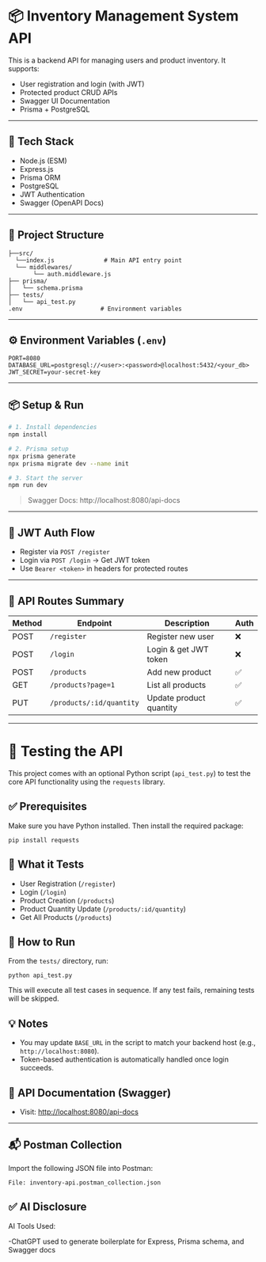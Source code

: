 
# 📦 Inventory Management System API

This is a backend API for managing users and product inventory. It supports:

- User registration and login (with JWT)
- Protected product CRUD APIs
- Swagger UI Documentation
- Prisma + PostgreSQL

---

## 🚀 Tech Stack

- Node.js (ESM)
- Express.js
- Prisma ORM
- PostgreSQL
- JWT Authentication
- Swagger (OpenAPI Docs)

---

## 📁 Project Structure

```
├──src/
  └──index.js              # Main API entry point
  └── middlewares/
       └── auth.middleware.js
├── prisma/
│   └── schema.prisma
├── tests/
│   └── api_test.py
.env                      # Environment variables
```

---

## ⚙️ Environment Variables (`.env`)

```
PORT=8080
DATABASE_URL=postgresql://<user>:<password>@localhost:5432/<your_db>
JWT_SECRET=your-secret-key
```

---

## 📦 Setup & Run

```bash
# 1. Install dependencies
npm install

# 2. Prisma setup
npx prisma generate
npx prisma migrate dev --name init

# 3. Start the server
npm run dev
```

> Swagger Docs: http://localhost:8080/api-docs

---

## 🔐 JWT Auth Flow

- Register via `POST /register`
- Login via `POST /login` → Get JWT token
- Use `Bearer <token>` in headers for protected routes

---

## 🔁 API Routes Summary

| Method | Endpoint                     | Description                  | Auth |
|--------|------------------------------|------------------------------|------|
| POST   | `/register`                  | Register new user            | ❌   |
| POST   | `/login`                     | Login & get JWT token        | ❌   |
| POST   | `/products`                  | Add new product              | ✅   |
| GET    | `/products?page=1`           | List all products            | ✅   |
| PUT    | `/products/:id/quantity`     | Update product quantity      | ✅   |

---
# 🧪 Testing the API 

This project comes with an optional Python script (`api_test.py`) to test the core API functionality using the `requests` library.

## ✅ Prerequisites

Make sure you have Python installed. Then install the required package:

```
pip install requests
```



## 🔁 What it Tests

- User Registration (`/register`)
- Login (`/login`)
- Product Creation (`/products`)
- Product Quantity Update (`/products/:id/quantity`)
- Get All Products (`/products`)

## 🚀 How to Run

From the `tests/` directory, run:

```
python api_test.py
```

This will execute all test cases in sequence. If any test fails, remaining tests will be skipped.

## 💡 Notes

- You may update `BASE_URL` in the script to match your backend host (e.g., `http://localhost:8080`).
- Token-based authentication is automatically handled once login succeeds.

## 📄 API Documentation (Swagger)

- Visit: [http://localhost:8080/api-docs](http://localhost:8080/api-docs)

---

## 📬 Postman Collection

Import the following JSON file into Postman:

```
File: inventory-api.postman_collection.json
```
## ✅ AI Disclosure
AI Tools Used:

-ChatGPT used to generate boilerplate for Express, Prisma schema, and Swagger docs


